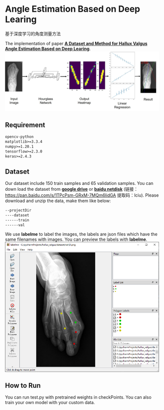 # Angle Estimation Based on Deep Learing
基于深度学习的角度测量方法

The implementation of paper [**A Dataset and Method for Hallux Valgus Angle Estimation Based on Deep Learing**](https://arxiv.org/abs/2107.03640). 
![PipeLine](figs/PipeLine.jpg)
## Requirement
```
opencv-python
matplotlib>=3.3.4
numpy>=1.20.1
tensorflow>=2.3.0
keras>=2.4.3
```
## Dataset
Our dataset include 150 train samples and 65 validation samples.
You can down load the dataset from [**google drive**](https://drive.google.com/file/d/1rSqSY3E99IIL_t5ltXT3EZJIjXDO6L3r/view?usp=sharing) or [**baidu netdisk**](https://pan.baidu.com/s/1TPcPsm-GRxM-7MQm6lidGA) (链接：https://pan.baidu.com/s/1TPcPsm-GRxM-7MQm6lidGA 提取码：lciu). Please download and unzip the data, make them like below:
```
--projectDir
----dataset
------train
------val
```
We use **labelme** to label the images, the labels are json files which have the same filenames with images. You can preview the labels with **labelme**.
![labelTem](figs/labelTem.png)
## How to Run
You can run test.py with pretrained weights in checkPoints. You can also train your own model with your custom data.
